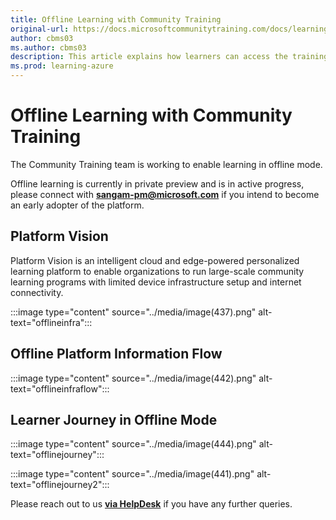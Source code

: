 ```yaml
---
title: Offline Learning with Community Training
original-url: https://docs.microsoftcommunitytraining.com/docs/learning-in-offline-mode
author: cbms03
ms.author: cbms03
description: This article explains how learners can access the training content in offline mode
ms.prod: learning-azure
---
```


# Offline Learning with Community Training

The Community Training team is working to enable learning in offline mode.

Offline learning is currently in private preview and is in active progress, please connect with **sangam-pm@microsoft.com** if you intend to become an early adopter of the platform.

## Platform Vision

Platform Vision is an intelligent cloud and edge-powered personalized learning platform to enable organizations to run large-scale community learning programs with limited device infrastructure setup and internet connectivity.

:::image type="content" source="../media/image(437).png" alt-text="offlineinfra":::

## Offline Platform Information Flow

:::image type="content" source="../media/image(442).png" alt-text="offlineinfraflow":::

## Learner Journey in Offline Mode

:::image type="content" source="../media/image(444).png" alt-text="offlinejourney":::

:::image type="content" source="../media/image(441).png" alt-text="offlinejourney2":::


Please reach out to us [**via HelpDesk**](https://aka.ms/cthelpdesk) if you have any further queries.